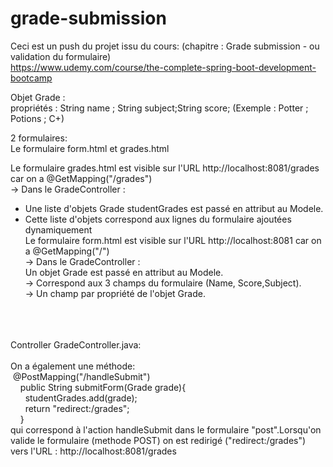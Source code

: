 # grade-submission

Ceci est un push du projet issu du cours: (chapitre : Grade submission - ou validation du formulaire)<br />
https://www.udemy.com/course/the-complete-spring-boot-development-bootcamp<br />

Objet Grade :<br />
propriétés : String name ; String subject;String score; (Exemple : Potter ; Potions ; C+)<br />

2 formulaires:<br />
Le formulaire form.html et grades.html<br />

Le formulaire grades.html est visible sur l'URL http://localhost:8081/grades car on a @GetMapping("/grades") <br />
-> Dans le GradeController : <br />
- Une liste d'objets Grade studentGrades est passé en attribut au Modele.<br /> 
- Cette liste d'objets correspond aux lignes du formulaire ajoutées dynamiquement<br />
Le formulaire form.html est visible sur l'URL http://localhost:8081 car on a @GetMapping("/")<br />
-> Dans le GradeController :<br />
  Un objet Grade est passé en attribut au Modele.<br />
  -> Correspond aux 3 champs du formulaire (Name, Score,Subject).<br />
  -> Un champ par propriété de l'objet Grade.<br />
<br />
<br />
<br />
Controller GradeController.java:<br />
  <br />                                                   
On a également une méthode: <br />
 @PostMapping("/handleSubmit")<br />
    public String submitForm(Grade grade){<br />
      studentGrades.add(grade);<br />
      return "redirect:/grades";<br />
    }<br />
    qui correspond à l'action handleSubmit dans le formulaire "post".Lorsqu'on valide le formulaire (methode POST) on est redirigé ("redirect:/grades") vers l'URL : http://localhost:8081/grades<br />
    
                                                                                                         

